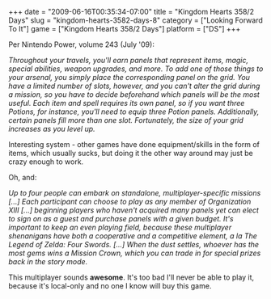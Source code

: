 +++
date = "2009-06-16T00:35:34-07:00"
title = "Kingdom Hearts 358/2 Days"
slug = "kingdom-hearts-3582-days-8"
category = ["Looking Forward To It"]
game = ["Kingdom Hearts 358/2 Days"]
platform = ["DS"]
+++

Per Nintendo Power, volume 243 (July '09):

<i>Throughout your travels, you'll earn panels that represent items, magic, special abilities, weapon upgrades, and more.  To add one of those things to your arsenal, you simply place the corresponding panel on the grid.  You have a limited number of slots, however, and you can't alter the grid during a mission, so you have to decide beforehand which panels will be the most useful.  Each item and spell requires its own panel, so if you want three Potions, for instance, you'll need to equip three Potion panels.  Additionally, certain panels fill more than one slot.  Fortunately, the size of your grid increases as you level up.</i>

Interesting system - other games have done equipment/skills in the form of items, which usually sucks, but doing it the other way around may just be crazy enough to work.

Oh, and:

<i>Up to four people can embark on standalone, multiplayer-specific missions [...]  Each participant can choose to play as any member of Organization XIII [...] beginning players who haven't acquired many panels yet can elect to sign on as a guest and purchase panels with a given budget.  It's important to keep an even playing field, because these multiplayer shenanigans have both a cooperative and a competitive element, a la The Legend of Zelda: Four Swords.  [...]  When the dust settles, whoever has the most gems wins a Mission Crown, which you can trade in for special prizes back in the story mode.</i>

This multiplayer sounds <b>awesome</b>.  It's too bad I'll never be able to play it, because it's local-only and no one I know will buy this game.
